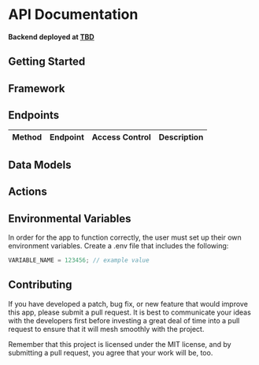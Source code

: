 # API Documentation

#### Backend deployed at [TBD](url)

## Getting Started

## Framework

## Endpoints

| Method | Endpoint | Access Control | Description |
| ------ | -------- | -------------- | ----------- |


## Data Models

## Actions

## Environmental Variables

In order for the app to function correctly, the user must set up their own environment variables.
Create a .env file that includes the following:

```js
VARIABLE_NAME = 123456; // example value
```

## Contributing

If you have developed a patch, bug fix, or new feature that would improve this app, please submit a pull request. It is best to communicate your ideas with the developers first before investing a great deal of time into a pull request to ensure that it will mesh smoothly with the project.

Remember that this project is licensed under the MIT license, and by submitting a pull request, you agree that your work will be, too.
